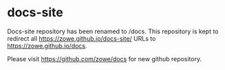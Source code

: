 # docs-site

Docs-site repository has been renamed to /docs. This repository is kept to redirect all https://zowe.github.io/docs-site/ URLs to https://zowe.github.io/docs.

Please visit https://github.com/zowe/docs for new github repository.
